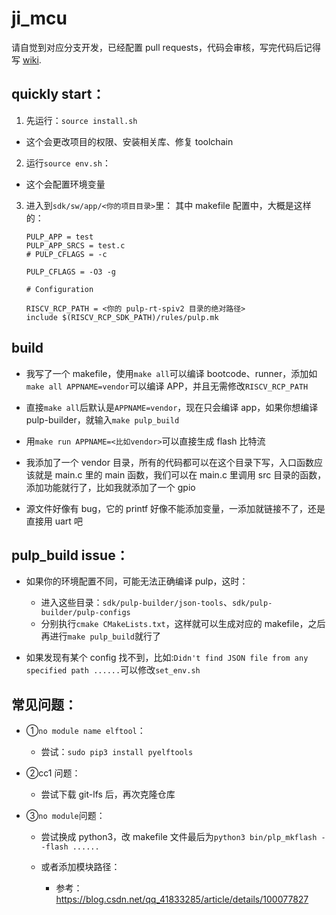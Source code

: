 # ji_mcu

请自觉到对应分支开发，已经配置 pull requests，代码会审核，写完代码后记得写 [wiki](https://github.com/ji-mcu/ji-mcu/wiki).

## quickly start：

1. 先运行：`source install.sh`

- 这个会更改项目的权限、安装相关库、修复 toolchain

2. 运行`source env.sh`：

- 这个会配置环境变量

3. 进入到`sdk/sw/app/<你的项目目录>`里：
   其中 makefile 配置中，大概是这样的：

   ```
   PULP_APP = test
   PULP_APP_SRCS = test.c
   # PULP_CFLAGS = -c

   PULP_CFLAGS = -O3 -g

   # Configuration

   RISCV_RCP_PATH = <你的 pulp-rt-spiv2 目录的绝对路径>
   include $(RISCV_RCP_SDK_PATH)/rules/pulp.mk
   ```

## build

- 我写了一个 makefile，使用`make all`可以编译 bootcode、runner，添加如`make all APPNAME=vendor`可以编译 APP，并且无需修改`RISCV_RCP_PATH`

- 直接`make all`后默认是`APPNAME=vendor`，现在只会编译 app，如果你想编译 pulp-builder，就输入`make pulp_build`

- 用`make run APPNAME=<比如vendor>`可以直接生成 flash 比特流

- 我添加了一个 vendor 目录，所有的代码都可以在这个目录下写，入口函数应该就是 main.c 里的 main 函数，我们可以在 main.c 里调用 src 目录的函数，添加功能就行了，比如我就添加了一个 gpio

- 源文件好像有 bug，它的 printf 好像不能添加变量，一添加就链接不了，还是直接用 uart 吧

## pulp_build issue：

- 如果你的环境配置不同，可能无法正确编译 pulp，这时：

  - 进入这些目录：`sdk/pulp-builder/json-tools`、`sdk/pulp-builder/pulp-configs`
  - 分别执行`cmake CMakeLists.txt`，这样就可以生成对应的 makefile，之后再进行`make pulp_build`就行了

- 如果发现有某个 config 找不到，比如:`Didn't find JSON file from any specified path ......`可以修改`set_env.sh`

## 常见问题：

- ①`no module name elftool`：

  - 尝试：`sudo pip3 install pyelftools`

- ②cc1 问题：

  - 尝试下载 git-lfs 后，再次克隆仓库

- ③`no module`问题：

  - 尝试换成 python3，改 makefile 文件最后为`python3 bin/plp_mkflash --flash ...... `
  - 或者添加模块路径：

    - 参考：https://blog.csdn.net/qq_41833285/article/details/100077827

